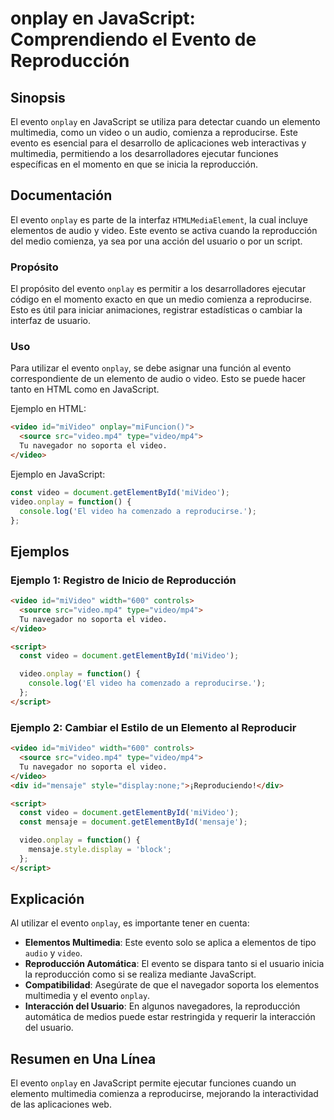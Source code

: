 <!--
Meta Description: # onplay en JavaScript: Comprendiendo el Evento de Reproducción ## Sinopsis El evento `onplay` en JavaScript se utiliza para detectar cuando un elemen...
Meta Keywords: video, evento, onplay, javascript, reproducción
-->

# onplay en JavaScript: Comprendiendo el Evento de Reproducción

## Sinopsis
El evento `onplay` en JavaScript se utiliza para detectar cuando un elemento multimedia, como un video o un audio, comienza a reproducirse. Este evento es esencial para el desarrollo de aplicaciones web interactivas y multimedia, permitiendo a los desarrolladores ejecutar funciones específicas en el momento en que se inicia la reproducción.

## Documentación
El evento `onplay` es parte de la interfaz `HTMLMediaElement`, la cual incluye elementos de audio y video. Este evento se activa cuando la reproducción del medio comienza, ya sea por una acción del usuario o por un script.

### Propósito
El propósito del evento `onplay` es permitir a los desarrolladores ejecutar código en el momento exacto en que un medio comienza a reproducirse. Esto es útil para iniciar animaciones, registrar estadísticas o cambiar la interfaz de usuario.

### Uso
Para utilizar el evento `onplay`, se debe asignar una función al evento correspondiente de un elemento de audio o video. Esto se puede hacer tanto en HTML como en JavaScript.

Ejemplo en HTML:
```html
<video id="miVideo" onplay="miFuncion()">
  <source src="video.mp4" type="video/mp4">
  Tu navegador no soporta el video.
</video>
```

Ejemplo en JavaScript:
```javascript
const video = document.getElementById('miVideo');
video.onplay = function() {
  console.log('El video ha comenzado a reproducirse.');
};
```

## Ejemplos

### Ejemplo 1: Registro de Inicio de Reproducción
```html
<video id="miVideo" width="600" controls>
  <source src="video.mp4" type="video/mp4">
  Tu navegador no soporta el video.
</video>

<script>
  const video = document.getElementById('miVideo');

  video.onplay = function() {
    console.log('El video ha comenzado a reproducirse.');
  };
</script>
```

### Ejemplo 2: Cambiar el Estilo de un Elemento al Reproducir
```html
<video id="miVideo" width="600" controls>
  <source src="video.mp4" type="video/mp4">
  Tu navegador no soporta el video.
</video>
<div id="mensaje" style="display:none;">¡Reproduciendo!</div>

<script>
  const video = document.getElementById('miVideo');
  const mensaje = document.getElementById('mensaje');

  video.onplay = function() {
    mensaje.style.display = 'block';
  };
</script>
```

## Explicación
Al utilizar el evento `onplay`, es importante tener en cuenta:

- **Elementos Multimedia**: Este evento solo se aplica a elementos de tipo `audio` y `video`.
- **Reproducción Automática**: El evento se dispara tanto si el usuario inicia la reproducción como si se realiza mediante JavaScript.
- **Compatibilidad**: Asegúrate de que el navegador soporta los elementos multimedia y el evento `onplay`.
- **Interacción del Usuario**: En algunos navegadores, la reproducción automática de medios puede estar restringida y requerir la interacción del usuario.

## Resumen en Una Línea
El evento `onplay` en JavaScript permite ejecutar funciones cuando un elemento multimedia comienza a reproducirse, mejorando la interactividad de las aplicaciones web.